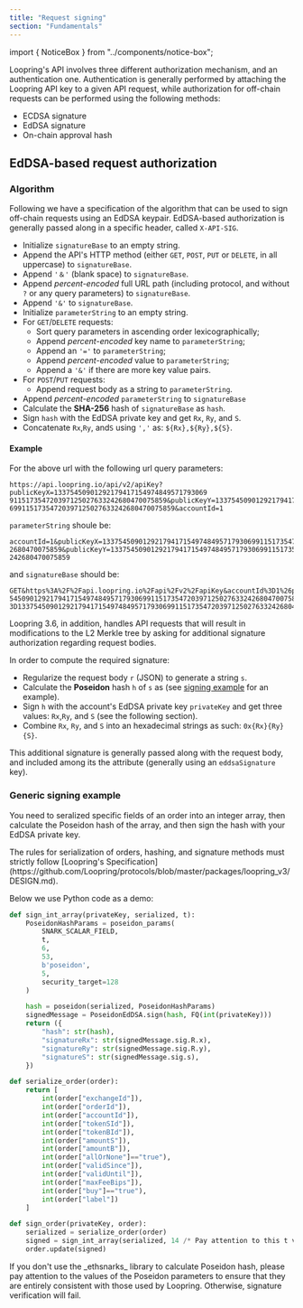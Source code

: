 ```yaml
---
title: "Request signing"
section: "Fundamentals"
---
```


import { NoticeBox } from "../components/notice-box";

Loopring's API involves three different authorization mechanism, and an authentication one.
Authentication is generally performed by attaching the Loopring API key to a given API request, while authorization for off-chain requests can be performed using the following methods:

-   ECDSA signature
-   EdDSA signature
-   On-chain approval hash

## EdDSA-based request authorization

### Algorithm

Following we have a specification of the algorithm that can be used to sign off-chain requests using an EdDSA keypair.
EdDSA-based authorization is generally passed along in a specific header, called `X-API-SIG`.

-   Initialize `signatureBase` to an empty string.
-   Append the API's HTTP method (either `GET`, `POST`, `PUT` or `DELETE`, in all uppercase) to `signatureBase`.
-   Append `'＆'` (blank space) to `signatureBase`.
-   Append _percent-encoded_ full URL path (including protocol, and without `?` or any query parameters) to `signatureBase`.
-   Append `'&'` to `signatureBase`.
-   Initialize `parameterString` to an empty string.
-   For `GET`/`DELETE` requests:
    -   Sort query parameters in ascending order lexicographically;
    -   Append _percent-encoded_ key name to `parameterString`;
    -   Append an `'='` to `parameterString`;
    -   Append _percent-encoded_ value to `parameterString`;
    -   Append a `'&'` if there are more key value pairs.
-   For `POST`/`PUT` requests:
    -   Append request body as a string to `parameterString`.
-   Append _percent-encoded_ `parameterString` to `signatureBase`
-   Calculate the **SHA-256** hash of `signatureBase` as `hash`.
-   Sign `hash` with the EdDSA private key and get `Rx`, `Ry`, and `S`.
-   Concatenate `Rx`,`Ry`, and`S` using `','` as: `${Rx},${Ry},${S}`.

#### Example

For the above url with the following url query parameters:

```
https://api.loopring.io/api/v2/apiKey?publicKeyX=13375450901292179417154974849571793069
911517354720397125027633242680470075859&publicKeyY=133754509012921794171549748495717930
69911517354720397125027633242680470075859&accountId=1
```

`parameterString` shoule be:

```
accountId=1&publicKeyX=1337545090129217941715497484957179306991151735472039712502763324
2680470075859&publicKeyY=13375450901292179417154974849571793069911517354720397125027633
242680470075859
```

and `signatureBase` should be:

```
GET&https%3A%2F%2Fapi.loopring.io%2Fapi%2Fv2%2FapiKey&accountId%3D1%26publicKeyX%3D1337
5450901292179417154974849571793069911517354720397125027633242680470075859%26publicKeyY%
3D13375450901292179417154974849571793069911517354720397125027633242680470075859
```

Loopring 3.6, in addition, handles API requests that will result in modifications to the L2 Merkle tree by asking for additional signature authorization regarding request bodies.

In order to compute the required signature:

-   Regularize the request body `r` (JSON) to generate a string `s`.
-   Calculate the **Poseidon** hash `h` of `s` as (see [signing example](#signing-orders) for an example).
-   Sign `h` with the account's EdDSA private key `privateKey` and get three values: `Rx`,`Ry`, and `S` (see the following section).
-   Combine `Rx`, `Ry`, and `S` into an hexadecimal strings as such: `0x{Rx}{Ry}{S}`.

This additional signature is generally passed along with the request body, and included among its the attribute (generally using an `eddsaSignature` key).

### Generic signing example

You need to seralized specific fields of an order into an integer array, then calculate the Poseidon hash of the array, and then sign the hash with your EdDSA private key.

<NoticeBox mode="info">
    The rules for serialization of orders, hashing, and signature methods must
    strictly follow [Loopring's
    Specification](https://github.com/Loopring/protocols/blob/master/packages/loopring_v3/DESIGN.md).
</NoticeBox>

Below we use Python code as a demo:

```python
def sign_int_array(privateKey, serialized, t):
    PoseidonHashParams = poseidon_params(
        SNARK_SCALAR_FIELD,
        t,
        6,
        53,
        b'poseidon',
        5,
        security_target=128
    )

    hash = poseidon(serialized, PoseidonHashParams)
    signedMessage = PoseidonEdDSA.sign(hash, FQ(int(privateKey)))
    return ({
        "hash": str(hash),
        "signatureRx": str(signedMessage.sig.R.x),
        "signatureRy": str(signedMessage.sig.R.y),
        "signatureS": str(signedMessage.sig.s),
    })

def serialize_order(order):
    return [
        int(order["exchangeId"]),
        int(order["orderId"]),
        int(order["accountId"]),
        int(order["tokenSId"]),
        int(order["tokenBId"]),
        int(order["amountS"]),
        int(order["amountB"]),
        int(order["allOrNone"]=="true"),
        int(order["validSince"]),
        int(order["validUntil"]),
        int(order["maxFeeBips"]),
        int(order["buy"]=="true"),
        int(order["label"])
    ]

def sign_order(privateKey, order):
	serialized = serialize_order(order)
	signed = sign_int_array(serialized, 14 /* Pay attention to this t value */)
    order.update(signed)
```

<NoticeBox mode="info">
    If you don't use the _ethsnarks_ library to calculate Poseidon hash, please
    pay attention to the values of the Poseidon parameters to ensure that they
    are entirely consistent with those used by Loopring. Otherwise, signature
    verification will fail.
</NoticeBox>
